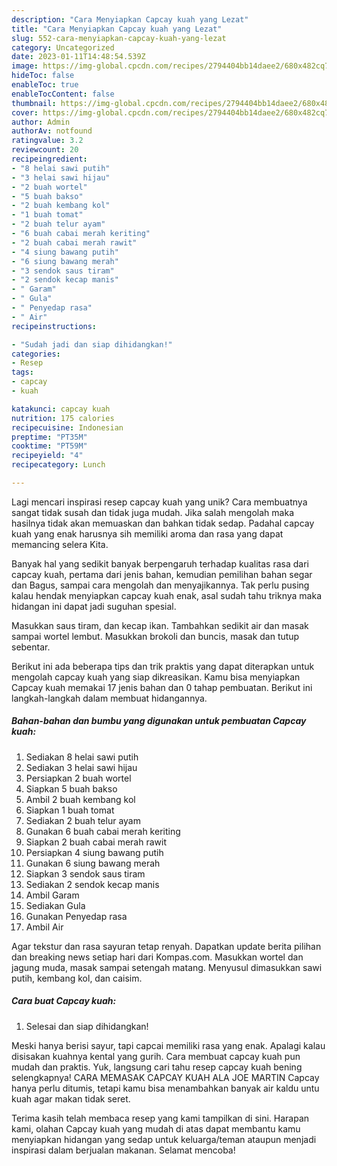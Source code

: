 ```yaml
---
description: "Cara Menyiapkan Capcay kuah yang Lezat"
title: "Cara Menyiapkan Capcay kuah yang Lezat"
slug: 552-cara-menyiapkan-capcay-kuah-yang-lezat
category: Uncategorized
date: 2023-01-11T14:48:54.539Z
image: https://img-global.cpcdn.com/recipes/2794404bb14daee2/680x482cq70/capcay-kuah-foto-resep-utama.jpg
hideToc: false
enableToc: true
enableTocContent: false
thumbnail: https://img-global.cpcdn.com/recipes/2794404bb14daee2/680x482cq70/capcay-kuah-foto-resep-utama.jpg
cover: https://img-global.cpcdn.com/recipes/2794404bb14daee2/680x482cq70/capcay-kuah-foto-resep-utama.jpg
author: Admin
authorAv: notfound
ratingvalue: 3.2
reviewcount: 20
recipeingredient:
- "8 helai sawi putih"
- "3 helai sawi hijau"
- "2 buah wortel"
- "5 buah bakso"
- "2 buah kembang kol"
- "1 buah tomat"
- "2 buah telur ayam"
- "6 buah cabai merah keriting"
- "2 buah cabai merah rawit"
- "4 siung bawang putih"
- "6 siung bawang merah"
- "3 sendok saus tiram"
- "2 sendok kecap manis"
- " Garam"
- " Gula"
- " Penyedap rasa"
- " Air"
recipeinstructions:

- "Sudah jadi dan siap dihidangkan!"
categories:
- Resep
tags:
- capcay
- kuah

katakunci: capcay kuah 
nutrition: 175 calories
recipecuisine: Indonesian
preptime: "PT35M"
cooktime: "PT59M"
recipeyield: "4"
recipecategory: Lunch

---
```





Lagi mencari inspirasi resep capcay kuah yang unik? Cara membuatnya sangat tidak susah dan tidak juga mudah. Jika salah mengolah maka hasilnya tidak akan memuaskan dan bahkan tidak sedap. Padahal capcay kuah yang enak harusnya sih memiliki aroma dan rasa yang dapat memancing selera Kita.





Banyak hal yang sedikit banyak berpengaruh terhadap kualitas rasa dari capcay kuah, pertama dari jenis bahan, kemudian pemilihan bahan segar dan Bagus, sampai cara mengolah dan menyajikannya. Tak perlu pusing kalau hendak menyiapkan capcay kuah enak,      asal sudah tahu triknya maka hidangan ini dapat jadi suguhan spesial.














Masukkan saus tiram, dan kecap ikan. Tambahkan sedikit air dan masak sampai wortel lembut. Masukkan brokoli dan buncis, masak dan tutup sebentar.






Berikut ini ada beberapa tips dan trik praktis yang dapat diterapkan untuk mengolah capcay kuah yang siap dikreasikan. Kamu bisa menyiapkan Capcay kuah memakai 17 jenis bahan dan 0 tahap pembuatan. Berikut ini langkah-langkah dalam membuat hidangannya.

<!--inarticleads1-->

##### Bahan-bahan dan bumbu yang digunakan untuk pembuatan Capcay kuah:

1. Sediakan 8 helai sawi putih
1. Sediakan 3 helai sawi hijau
1. Persiapkan 2 buah wortel
1. Siapkan 5 buah bakso
1. Ambil 2 buah kembang kol
1. Siapkan 1 buah tomat
1. Sediakan 2 buah telur ayam
1. Gunakan 6 buah cabai merah keriting
1. Siapkan 2 buah cabai merah rawit
1. Persiapkan 4 siung bawang putih
1. Gunakan 6 siung bawang merah
1. Siapkan 3 sendok saus tiram
1. Sediakan 2 sendok kecap manis
1. Ambil  Garam
1. Sediakan  Gula
1. Gunakan  Penyedap rasa
1. Ambil  Air


Agar tekstur dan rasa sayuran tetap renyah. Dapatkan update berita pilihan dan breaking news setiap hari dari Kompas.com. Masukkan wortel dan jagung muda, masak sampai setengah matang. Menyusul dimasukkan sawi putih, kembang kol, dan caisim. 

<!--inarticleads2-->

##### Cara buat Capcay kuah:


1. Selesai dan siap dihidangkan!

Meski hanya berisi sayur, tapi capcai memiliki rasa yang enak. Apalagi kalau disisakan kuahnya kental yang gurih. Cara membuat capcay kuah pun mudah dan praktis. Yuk, langsung cari tahu resep capcay kuah bening selengkapnya! CARA MEMASAK CAPCAY KUAH ALA JOE MARTIN Capcay hanya perlu ditumis, tetapi kamu bisa menambahkan banyak air kaldu untu kuah agar makan tidak seret. 

Terima kasih telah membaca resep yang kami tampilkan di sini. Harapan kami, olahan Capcay kuah yang mudah di atas dapat membantu kamu menyiapkan hidangan yang sedap untuk keluarga/teman ataupun menjadi inspirasi dalam berjualan makanan. Selamat mencoba!

